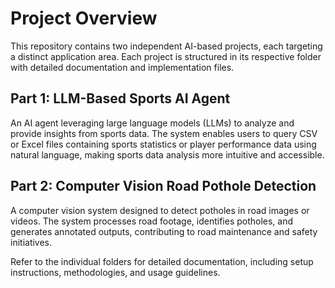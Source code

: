 # Project Overview

This repository contains two independent AI-based projects, each targeting a distinct application area. Each project is structured in its respective folder with detailed documentation and implementation files.

## **Part 1: LLM-Based Sports AI Agent**
An AI agent leveraging large language models (LLMs) to analyze and provide insights from sports data. The system enables users to query CSV or Excel files containing sports statistics or player performance data using natural language, making sports data analysis more intuitive and accessible.

## **Part 2: Computer Vision Road Pothole Detection**
A computer vision system designed to detect potholes in road images or videos. The system processes road footage, identifies potholes, and generates annotated outputs, contributing to road maintenance and safety initiatives.

Refer to the individual folders for detailed documentation, including setup instructions, methodologies, and usage guidelines.